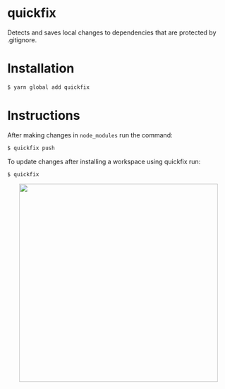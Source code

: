 # quickfix
Detects and saves local changes to dependencies that are protected by .gitignore.

# Installation
```bash 
$ yarn global add quickfix
```

# Instructions
After making changes in `node_modules` run the command:
```bash
$ quickfix push
```
To update changes after installing a workspace using quickfix run:

```bash
$ quickfix
```

<p align="center">
  <img src="https://media.giphy.com/media/3orifiTqyQVa1cTpIc/giphy.gif" width="450px" />
</p>
